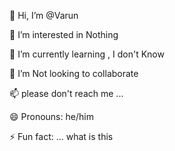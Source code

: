 👋 Hi, I’m @Varun

👀 I’m interested in Nothing

🌱 I’m currently learning , I don't Know

💞️ I’m Not looking to collaborate

📫 please don't reach me ...

😄 Pronouns: he/him

⚡ Fun fact: ... what is this

<!---
ImNotVarun/ImNotVarun is a ✨ special ✨ repository because its `README.md` (this file) appears on your GitHub profile.
You can click the Preview link to take a look at your changes.
--->
